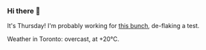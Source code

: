 ### Hi there :wave:

It's Thursday! I'm probably working for [this bunch](https://github.com/kohofinancial), de-flaking a test.

Weather in Toronto: overcast, at +20°C.
